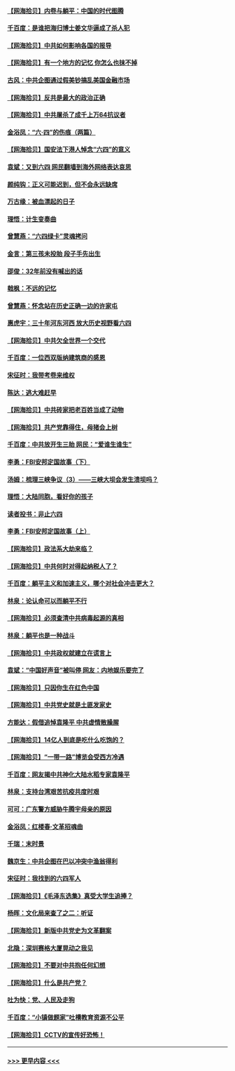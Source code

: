 #### [【网海拾贝】内卷与躺平：中国的时代图腾](../pages/nsc993/n13016128.md?t=06120602) 
#### [千百度：是谁把海归博士姜文华逼成了杀人犯](../pages/nsc993/n13015218.md?t=06120602) 
#### [【网海拾贝】中共如何影响各国的报导](../pages/nsc993/n13012599.md?t=06120602) 
#### [【网海拾贝】有一个地方的记忆 你怎么也抹不掉](../pages/nsc993/n13009802.md?t=06120602) 
#### [古风：中共企图通过假美钞搞乱美国金融市场](../pages/nsc993/n13009626.md?t=06120602) 
#### [【网海拾贝】反共是最大的政治正确](../pages/nsc993/n13007051.md?t=06120602) 
#### [【网海拾贝】中共屠杀了成千上万64抗议者](../pages/nsc993/n13002713.md?t=06120602) 
#### [金浴凤：“六·四”的伤痕（两篇）](../pages/nsc993/n13001719.md?t=06120602) 
#### [【网海拾贝】国安法下港人悼念“六四”的意义](../pages/nsc993/n13001039.md?t=06120602) 
#### [袁斌：又到六四 网民翻墙到海外网络表达哀思](../pages/nsc993/n13000995.md?t=06120602) 
#### [颜纯钩：正义可能迟到，但不会永远缺席](../pages/nsc993/n13000920.md?t=06120602) 
#### [万古缘：被血漂起的日子](../pages/nsc993/n13000914.md?t=06120602) 
#### [理悟：计生变奏曲](../pages/nsc993/n13000414.md?t=06120602) 
#### [曾慧燕：“六四绿卡”灵魂拷问](../pages/nsc993/n13000277.md?t=06120602) 
#### [金言：第三孩未投胎 段子手先出生](../pages/nsc993/n13000215.md?t=06120602) 
#### [邵俊：32年前没有喊出的话](../pages/nsc993/n13000181.md?t=06120602) 
#### [戟枫：不远的记忆](../pages/nsc993/n13000121.md?t=06120602) 
#### [曾慧燕：怀念站在历史正确一边的许家屯](../pages/nsc993/n13000073.md?t=06120602) 
#### [惠虎宇：三十年河东河西 放大历史视野看六四](../pages/nsc993/n13000018.md?t=06120602) 
#### [【网海拾贝】中共欠全世界一个交代](../pages/nsc993/n12998706.md?t=06120602) 
#### [千百度：一位西双版纳建筑商的感恩](../pages/nsc993/n12998487.md?t=06120602) 
#### [宋征时：我带考卷来维权](../pages/nsc993/n12994088.md?t=06120602) 
#### [陈达：逃大难赶早](../pages/nsc993/n12993569.md?t=06120602) 
#### [【网海拾贝】中共砖家把老百姓当成了动物](../pages/nsc993/n12993483.md?t=06120602) 
#### [【网海拾贝】共产党靠得住，母猪会上树](../pages/nsc993/n12990730.md?t=06120602) 
#### [千百度：中共放开生三胎 网民：“爱谁生谁生”](../pages/nsc993/n12990644.md?t=06120602) 
#### [李勇：FBI安邦定国故事（下）](../pages/nsc993/n12987854.md?t=06120602) 
#### [汤姆：梳理三峡争议（3）——三峡大坝会发生溃坝吗？](../pages/nsc993/n12989806.md?t=06120602) 
#### [理悟：大陆同胞，看好你的孩子](../pages/nsc993/n12989778.md?t=06120602) 
#### [读者投书：非止六四](../pages/nsc993/n12989673.md?t=06120602) 
#### [李勇：FBI安邦定国故事（上）](../pages/nsc993/n12987749.md?t=06120602) 
#### [【网海拾贝】政法系大劫来临？](../pages/nsc993/n12987596.md?t=06120602) 
#### [【网海拾贝】中共何时对得起纳税人了？](../pages/nsc993/n12985578.md?t=06120602) 
#### [千百度：躺平主义和加速主义，哪个对社会冲击更大？](../pages/nsc993/n12985512.md?t=06120602) 
#### [林泉：论认命可以而躺平不行](../pages/nsc993/n12985505.md?t=06120602) 
#### [【网海拾贝】必须查清中共病毒起源的真相](../pages/nsc993/n12984276.md?t=06120602) 
#### [林泉：躺平也是一种战斗](../pages/nsc993/n12984194.md?t=06120602) 
#### [【网海拾贝】中共政权就建立在谎言上](../pages/nsc993/n12981880.md?t=06120602) 
#### [袁斌：“中国好声音”被叫停 网友：内地娱乐要完了](../pages/nsc993/n12981826.md?t=06120602) 
#### [【网海拾贝】只因你生在红色中国](../pages/nsc993/n12979096.md?t=06120602) 
#### [【网海拾贝】中共党史就是土匪发家史](../pages/nsc993/n12976478.md?t=06120602) 
#### [方能达：假借追悼袁隆平 中共虚情散臊腥](../pages/nsc993/n12976396.md?t=06120602) 
#### [【网海拾贝】14亿人到底是吃什么吃饱的？](../pages/nsc993/n12974125.md?t=06120602) 
#### [【网海拾贝】“一带一路”博览会受西方冷遇](../pages/nsc993/n12971787.md?t=06120602) 
#### [千百度：网友揭中共神化大陆水稻专家袁隆平](../pages/nsc993/n12971733.md?t=06120602) 
#### [林泉：支持台湾艰苦抗疫共度时艰](../pages/nsc993/n12971350.md?t=06120602) 
#### [可可：广东警方威胁牛腾宇母亲的原因](../pages/nsc993/n12971100.md?t=06120602) 
#### [金浴凤：红楼春·文革招魂曲](../pages/nsc993/n12970354.md?t=06120602) 
#### [千瑞：末时景](../pages/nsc993/n12970337.md?t=06120602) 
#### [魏京生：中共企图在巴以冲突中渔翁得利](../pages/nsc993/n12970286.md?t=06120602) 
#### [宋征时：我找到的六四军人](../pages/nsc993/n12970213.md?t=06120602) 
#### [【网海拾贝】《毛泽东选集》真受大学生追捧？](../pages/nsc993/n12968779.md?t=06120602) 
#### [杨晖：文化局来查了之二：听证](../pages/nsc993/n12966528.md?t=06120602) 
#### [【网海拾贝】新版中共党史为文革翻案](../pages/nsc993/n12967526.md?t=06120602) 
#### [北隐：深圳赛格大厦晃动之我见](../pages/nsc993/n12967393.md?t=06120602) 
#### [【网海拾贝】不要对中共抱任何幻想](../pages/nsc993/n12965222.md?t=06120602) 
#### [【网海拾贝】什么是共产党？](../pages/nsc993/n12962781.md?t=06120602) 
#### [吐为快：党、人民及走狗](../pages/nsc993/n12962747.md?t=06120602) 
#### [千百度：“小镇做题家”吐槽教育资源不公平](../pages/nsc993/n12962705.md?t=06120602) 
#### [【网海拾贝】CCTV的宣传好恐怖！](../pages/nsc993/n12959984.md?t=06120602) 

----
#### [ >>> 更早内容 <<< ](../indexes/nsc993-earlier.md)

